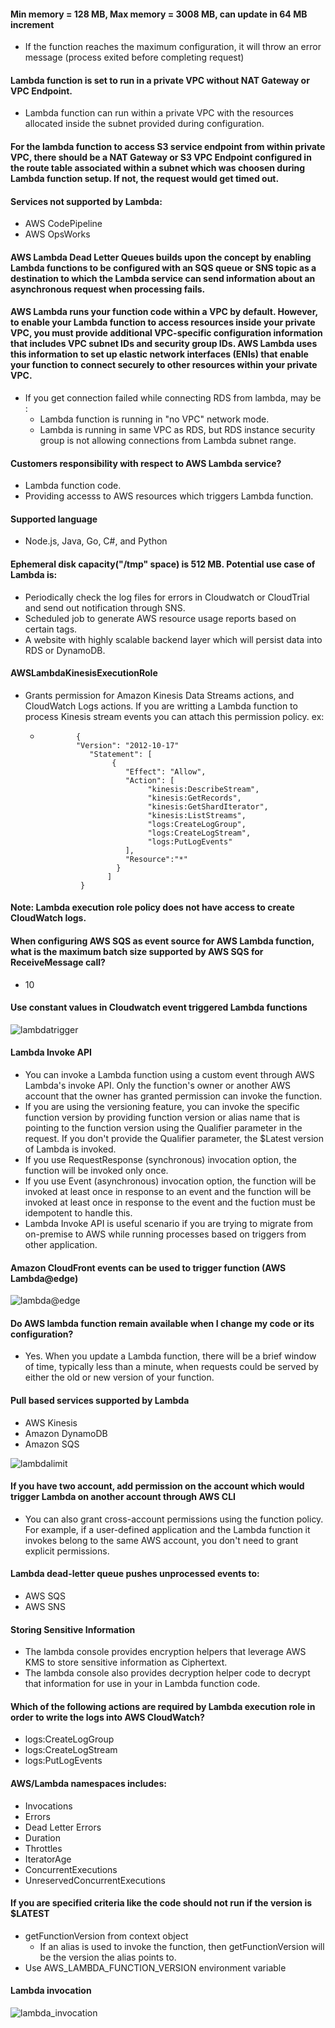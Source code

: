 #### Min memory = 128 MB, Max memory = 3008 MB, can update in 64 MB increment
  * If the function reaches the maximum configuration, it will throw an error message (process exited before completing request)
#### Lambda function is set to run in a private VPC without NAT Gateway or VPC Endpoint.
  * Lambda function can run within a private VPC with the resources allocated inside the subnet provided during configuration.
#### For the lambda function to access S3 service endpoint from within private VPC, there should be a NAT Gateway or S3 VPC Endpoint configured in the route table associated within a subnet which was choosen during Lambda function setup. If not, the request would get timed out. 
#### Services not supported by Lambda:
  * AWS CodePipeline
  * AWS OpsWorks
#### AWS Lambda Dead Letter Queues builds upon the concept by enabling Lambda functions to be configured with an SQS queue or SNS topic as a destination to which the Lambda service can send information about an asynchronous request when processing fails.
#### AWS Lambda runs your function code within a VPC by default. However, to enable your Lambda function to access resources inside your private VPC, you must provide additional VPC-specific configuration information that includes VPC subnet IDs and security group IDs. AWS Lambda uses this information to set up elastic network interfaces (ENIs) that enable your function to connect securely to other resources within your private VPC.
  * If you get connection failed while connecting RDS from lambda, may be :
    * Lambda function is running in "no VPC" network mode.
    * Lambda is running in same VPC as RDS, but RDS instance security group is not allowing connections from Lambda subnet range. 
#### Customers responsibility with respect to AWS Lambda service?
  * Lambda function code.
  * Providing accesss to AWS resources which triggers Lambda function.
#### Supported language
  * Node.js, Java, Go, C#, and Python
#### Ephemeral disk capacity("/tmp" space) is 512 MB. Potential use case of Lambda is:
  * Periodically check the log files for errors in Cloudwatch or CloudTrial and send out notification through SNS.
  * Scheduled job to generate AWS resource usage reports based on certain tags.
  * A website with highly scalable backend layer which will persist data into RDS or DynamoDB.
#### AWSLambdaKinesisExecutionRole 
  * Grants permission for Amazon Kinesis Data Streams actions, and CloudWatch Logs actions. If you are writting a Lambda function to process Kinesis stream events you can attach this permission policy. 
     ex: 
     *             {
                   "Version": "2012-10-17"
                      "Statement": [
                           {
                              "Effect": "Allow",
                              "Action": [
                                   "kinesis:DescribeStream",
                                   "kinesis:GetRecords",
                                   "kinesis:GetShardIterator",
                                   "kinesis:ListStreams",
                                   "logs:CreateLogGroup",
                                   "logs:CreateLogStream",
                                   "logs:PutLogEvents"
                              ],
                              "Resource":"*"
                            }
                          ]
                    }
  
#### Note: Lambda execution role policy does not have access to create CloudWatch logs.       
#### When configuring AWS SQS as event source for AWS Lambda function, what is the maximum batch size supported by AWS SQS for ReceiveMessage call?
  * 10
#### Use constant values in Cloudwatch event triggered Lambda functions
![lambdatrigger](https://github.com/rbngtm1/solution_architect_associate/blob/master/lambdaimage.JPG)
#### Lambda Invoke API
  * You can invoke a Lambda function using a custom event through AWS Lambda's invoke API. Only the function's owner or another AWS account that the owner has granted permission can invoke the function. 
  * If you are using the versioning feature, you can invoke the specific function version by providing function version or alias name that is pointing to the function version using the Qualifier parameter in the request. If you don't provide the Qualifier parameter, the $Latest version of Lambda is invoked. 
  * If you use RequestResponse (synchronous) invocation option, the function will be invoked only once. 
  * If you use Event (asynchronous) invocation option, the function will be invoked at least once in response to an event and the function will be invoked at least once in response to the event and the fuction must be idempotent to handle this.
  * Lambda Invoke API is useful scenario if you are trying to migrate from on-premise to AWS while running processes based on triggers from other application. 
#### Amazon CloudFront events can be used to trigger function (AWS Lambda@edge)
![lambda@edge](https://github.com/rbngtm1/solution_architect_associate/blob/master/awslambda%40edge.JPG)
#### Do AWS lambda function remain available when I change my code or its configuration?
  * Yes. When you update a Lambda function, there will be a brief window of time, typically less than a minute, when requests could be served by either the old or new version of your function. 
#### Pull based services supported by Lambda
  * AWS Kinesis
  * Amazon DynamoDB
  * Amazon SQS
  
![lambdalimit](https://github.com/rbngtm1/solution_architect_associate/blob/master/lambdalimit.JPG)
#### If you have two account, add permission on the account which would trigger Lambda on another account through AWS CLI
  * You can also grant cross-account permissions using the function policy. For example, if a user-defined application and the Lambda function it invokes belong to the same AWS account, you don't need to grant explicit permissions. 
#### Lambda dead-letter queue pushes unprocessed events to:
  * AWS SQS
  * AWS SNS
#### Storing Sensitive Information
  * The lambda console provides encryption helpers that leverage AWS KMS to store sensitive information as Ciphertext.
  * The lambda console also provides decryption helper code to decrypt that information for use in your in Lambda function code. 
#### Which of the following actions are required by Lambda execution role in order to write the logs into AWS CloudWatch?
  * logs:CreateLogGroup
  * logs:CreateLogStream
  * logs:PutLogEvents
#### AWS/Lambda namespaces includes:
  * Invocations
  * Errors
  * Dead Letter Errors
  * Duration
  * Throttles
  * IteratorAge
  * ConcurrentExecutions
  * UnreservedConcurrentExecutions
#### If you are specified criteria like the code should not run if the version is $LATEST
  * getFunctionVersion from context object
    * If an alias is used to invoke the function, then getFunctionVersion will be the version the alias points to.
  * Use AWS_LAMBDA_FUNCTION_VERSION environment variable
#### Lambda invocation
![lambda_invocation](https://github.com/rbngtm1/solution_architect_associate/blob/master/lambdainvocation.JPG)
